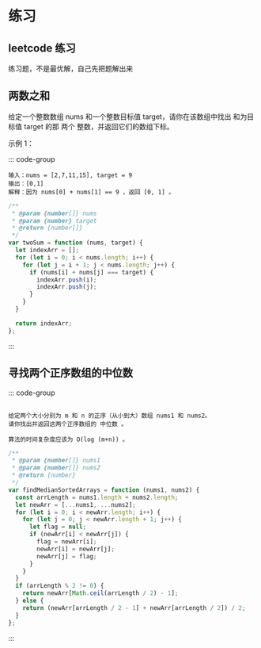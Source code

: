 # 练习

## leetcode 练习

练习题，不是最优解，自己先把题解出来

## 两数之和

给定一个整数数组 nums 和一个整数目标值 target，请你在该数组中找出 和为目标值 target 的那 两个 整数，并返回它们的数组下标。

示例 1：

::: code-group

```text [题目]
输入：nums = [2,7,11,15], target = 9
输出：[0,1]
解释：因为 nums[0] + nums[1] == 9 ，返回 [0, 1] 。
```

```js [解答]
/**
 * @param {number[]} nums
 * @param {number} target
 * @return {number[]}
 */
var twoSum = function (nums, target) {
  let indexArr = [];
  for (let i = 0; i < nums.length; i++) {
    for (let j = i + 1; j < nums.length; j++) {
      if (nums[i] + nums[j] === target) {
        indexArr.push(i);
        indexArr.push(j);
      }
    }
  }

  return indexArr;
};
```

:::

## 寻找两个正序数组的中位数

::: code-group

```text [题目]

给定两个大小分别为 m 和 n 的正序（从小到大）数组 nums1 和 nums2。
请你找出并返回这两个正序数组的 中位数 。

算法的时间复杂度应该为 O(log (m+n)) 。
```

```js [解答]
/**
 * @param {number[]} nums1
 * @param {number[]} nums2
 * @return {number}
 */
var findMedianSortedArrays = function (nums1, nums2) {
  const arrLength = nums1.length + nums2.length;
  let newArr = [...nums1, ...nums2];
  for (let i = 0; i < newArr.length; i++) {
    for (let j = 0; j < newArr.length + 1; j++) {
      let flag = null;
      if (newArr[i] < newArr[j]) {
        flag = newArr[i];
        newArr[i] = newArr[j];
        newArr[j] = flag;
      }
    }
  }
  if (arrLength % 2 != 0) {
    return newArr[Math.ceil(arrLength / 2) - 1];
  } else {
    return (newArr[arrLength / 2 - 1] + newArr[arrLength / 2]) / 2;
  }
};
```

:::
